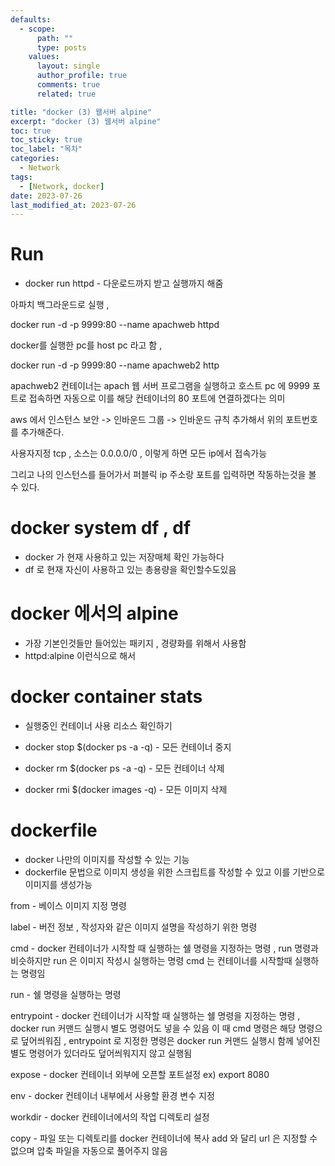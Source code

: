 ```yaml
---
defaults:
  - scope:
      path: ""
      type: posts
    values:
      layout: single
      author_profile: true
      comments: true
      related: true

title: "docker (3) 웹서버 alpine"
excerpt: "docker (3) 웹서버 alpine"
toc: true
toc_sticky: true
toc_label: "목차"
categories:
  - Network
tags:
  - [Network, docker]
date: 2023-07-26
last_modified_at: 2023-07-26
---
```

# Run
- docker run httpd - 다운로드까지 받고 실행까지 해줌 


아파치 백그라운드로 실행 , 

docker run -d -p 9999:80 --name apachweb httpd

docker를 실행한 pc를 host pc 라고 함 , 


docker run -d -p 9999:80 --name apachweb2 http

apachweb2 컨테이너는 apach 웹 서버 프로그램을 실행하고 호스트 pc 에 9999 포트로 접속하면 자동으로 이를 해당 컨테이너의 80 포트에 연결하겠다는 의미 



aws 에서 인스턴스 보안 ->  인바운드 그룹 -> 인바운드 규칙 추가해서 위의 포트번호를 추가해준다. 

사용자지정 tcp , 소스는 0.0.0.0/0 , 이렇게 하면 모든 ip에서 접속가능 

그리고 나의 인스턴스를 들어가서 퍼블릭 ip 주소랑 포트를 입력하면 작동하는것을 볼 수 있다.

# docker system df , df
- docker 가 현재 사용하고 있는 저장매체 확인 가능하다 
- df 로 현재 자신이 사용하고 있는 총용량을 확인할수도있음 

# docker 에서의  alpine
- 가장 기본인것들만 들어있는 패키지 , 경량화를 위해서 사용함 
- httpd:alpine 이런식으로 해서 


# docker container stats 
- 실행중인 컨테이너 사용 리소스 확인하기 

- docker stop $(docker ps -a -q) - 모든 컨테이너 중지   
- docker rm $(docker ps -a -q) - 모든 컨테이너 삭제
- docker rmi $(docker images -q) - 모든 이미지 삭제

# dockerfile
- docker 나만의 이미지를 작성할 수 있는 기능 
- dockerfile 문법으로 이미지 생성을 위한 스크립트를 작성할 수 있고 이를 기반으로 이미지를 생성가능

from - 베이스 이미지 지정 명령 

label - 버전 정보 , 작성자와 같은 이미지 설명을 작성하기 위한 명령

cmd - docker 컨테이너가 시작할 때 실행하는 쉘 명령을 지정하는 명령 , run 명령과 비슷하지만 run 은 이미지 작성시 실행하는 명령 cmd 는 컨테이너를 시작할때 실행하는 명령임

run - 쉘 명령을 실행하는 명령 

entrypoint - docker 컨테이너가 시작할 때 실행하는 쉘 명령을 지정하는 명령 , docker run 커맨드 실행시 별도 명령어도 넣을 수 있음 
이 때 cmd 명령은 해당 명령으로 덮어씌워짐 , entrypoint 로 지정한 명령은 docker run 커맨드 실행시 함께 넣어진 별도 명령어가 있더라도 덮어씌워지지 않고 실행됨 


expose - docker 컨테이너 외부에 오픈할 포트설정 ex) export 8080

env - docker 컨테이너 내부에서 사용할 환경 변수 지정 

workdir - docker 컨테이너에서의 작업 디렉토리 설정 

copy - 파일 또는 디렉토리를 docker 컨테이너에 복사  add 와 달리 url 은 지정할 수 없으며 압축 파일을 자동으로 풀어주지 않음 


